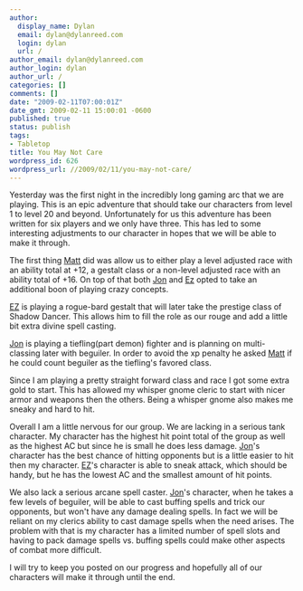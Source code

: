 ```yaml
---
author:
  display_name: Dylan
  email: dylan@dylanreed.com
  login: dylan
  url: /
author_email: dylan@dylanreed.com
author_login: dylan
author_url: /
categories: []
comments: []
date: "2009-02-11T07:00:01Z"
date_gmt: 2009-02-11 15:00:01 -0600
published: true
status: publish
tags:
- Tabletop
title: You May Not Care
wordpress_id: 626
wordpress_url: //2009/02/11/you-may-not-care/
---
```


Yesterday was the first night in the incredibly long gaming arc that we are playing. This is an epic adventure that should take our characters from level 1 to level 20 and beyond. Unfortunately for us this adventure has been written for six players and we only have three. This has led to some interesting adjustments to our character in hopes that we will be able to make it through.

The first thing [Matt][1] did was allow us to either play a level adjusted race with an ability total at +12, a gestalt class or a non-level adjusted race with an ability total of +16. On top of that both [Jon][2] and [Ez][3] opted to take an additional boon of playing crazy concepts.

   [1]: http://elburrovolador.com/
   [2]: http://blogs.myspace.com/index.cfm?fuseaction=blog.ListAll&friendID=306504962
   [3]: http://profile.myspace.com/index.cfm?fuseaction=user.viewProfile&friendID=430704381

[EZ][4] is playing a rogue-bard gestalt that will later take the prestige class of Shadow Dancer. This allows him to fill the role as our rouge and add a little bit extra divine spell casting.

   [4]: http://profile.myspace.com/index.cfm?fuseaction=user.viewProfile&friendID=430704381

[Jon][5] is playing a tiefling(part demon) fighter and is planning on multi-classing later with beguiler. In order to avoid the xp penalty he asked [Matt][6] if he could count beguiler as the tiefling's favored class.

   [5]: http://blogs.myspace.com/index.cfm?fuseaction=blog.ListAll&friendID=306504962
   [6]: http://elburrovolador.com/

Since I am playing a pretty straight forward class and race I got some extra gold to start. This has allowed my whisper gnome cleric to start with nicer armor and weapons then the others. Being a whisper gnome also makes me sneaky and hard to hit.

Overall I am a little nervous for our group. We are lacking in a serious tank character. My character has the highest hit point total of the group as well as the highest AC but since he is small he does less damage. [Jon][7]'s character has the best chance of hitting opponents but is a little easier to hit then my character. [EZ][8]'s character is able to sneak attack, which should be handy, but he has the lowest AC and the smallest amount of hit points.

   [7]: http://blogs.myspace.com/index.cfm?fuseaction=blog.ListAll&friendID=306504962
   [8]: http://profile.myspace.com/index.cfm?fuseaction=user.viewProfile&friendID=430704381

We also lack a serious arcane spell caster. [Jon][9]'s character, when he takes a few levels of beguiler, will be able to cast buffing spells and trick our opponents, but won't have any damage dealing spells. In fact we will be reliant on my clerics ability to cast damage spells when the need arises. The problem with that is my character has a limited number of spell slots and having to pack damage spells vs. buffing spells could make other aspects of combat more difficult.

   [9]: http://blogs.myspace.com/index.cfm?fuseaction=blog.ListAll&friendID=306504962

I will try to keep you posted on our progress and hopefully all of our characters will make it through until the end.
